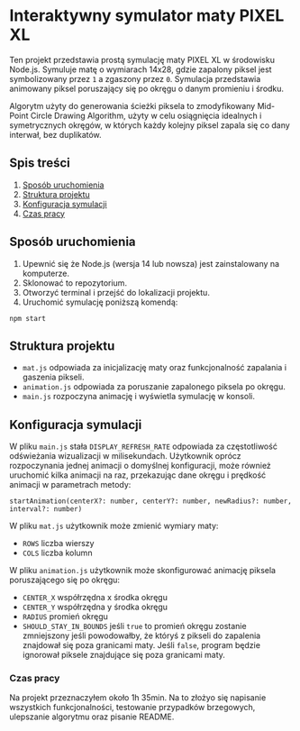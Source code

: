 # Interaktywny symulator maty PIXEL XL

Ten projekt przedstawia prostą symulację maty PIXEL XL w środowisku Node.js. Symuluje matę o wymiarach 14x28, gdzie zapalony piksel jest symbolizowany przez `1` a zgaszony przez `0`. Symulacja przedstawia animowany piksel poruszający się po okręgu o danym promieniu i środku.

Algorytm użyty do generowania ścieżki piksela to zmodyfikowany Mid-Point Circle Drawing Algorithm, użyty w celu osiągnięcia idealnych i symetrycznych okręgów, w których każdy kolejny piksel zapala się co dany interwał, bez duplikatów.

## Spis treści
1. [Sposób uruchomienia](#sposób-uruchomienia)
2. [Struktura projektu](#struktura-projektu)
3. [Konfiguracja symulacji](#konfiguracja-symulacji)
3. [Czas pracy](#czas-pracy)

## Sposób uruchomienia
1. Upewnić się że Node.js (wersja 14 lub nowsza) jest zainstalowany na komputerze.
2. Sklonować to repozytorium.
3. Otworzyć terminal i przejść do lokalizacji projektu.
4. Uruchomić symulację poniższą komendą:
```
npm start
```

## Struktura projektu
- `mat.js` odpowiada za inicjalizację maty oraz funkcjonalność zapalania i gaszenia pikseli.
- `animation.js` odpowiada za poruszanie zapalonego piksela po okręgu.
- `main.js` rozpoczyna animację i wyświetla symulację w konsoli.

## Konfiguracja symulacji
W pliku `main.js` stała `DISPLAY_REFRESH_RATE` odpowiada za częstotliwość odświeżania wizualizacji w milisekundach. Użytkownik oprócz rozpoczynania jednej animacji o domyślnej konfiguracji, może również uruchomić kilka animacji na raz, przekazując dane okręgu i prędkość animacji w parametrach metody:

`startAnimation(centerX?: number, centerY?: number, newRadius?: number, interval?: number)`

W pliku `mat.js` użytkownik może zmienić wymiary maty:
- `ROWS` liczba wierszy
- `COLS` liczba kolumn

W pliku `animation.js` użytkownik może skonfigurować animację piksela poruszającego się po okręgu:
- `CENTER_X` współrzędna x środka okręgu
- `CENTER_Y` współrzędna y środka okręgu
- `RADIUS` promień okręgu
- `SHOULD_STAY_IN_BOUNDS` jeśli `true` to promień okręgu zostanie zmniejszony jeśli powodowałby, że któryś z pikseli do zapalenia znajdował się poza granicami maty. Jeśli `false`, program będzie ignorował piksele znajdujące się poza granicami maty.

### Czas pracy
Na projekt przeznaczyłem około 1h 35min. Na to złożyo się napisanie wszystkich funkcjonalności, testowanie przypadków brzegowych, ulepszanie algorytmu oraz pisanie README.